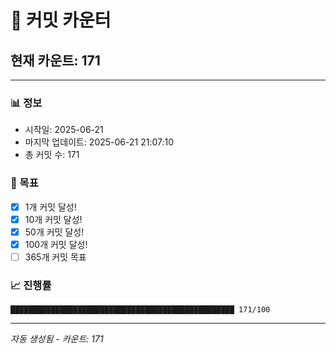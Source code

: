 # 🔢 커밋 카운터

## 현재 카운트: 171

---

### 📊 정보
- 시작일: 2025-06-21
- 마지막 업데이트: 2025-06-21 21:07:10
- 총 커밋 수: 171

### 🎯 목표
- [x] 1개 커밋 달성!
- [x] 10개 커밋 달성!
- [x] 50개 커밋 달성!
- [x] 100개 커밋 달성!
- [ ] 365개 커밋 목표

### 📈 진행률
```
██████████████████████████████████████████████████ 171/100
```

---
*자동 생성됨 - 카운트: 171*
